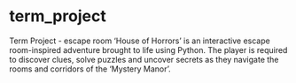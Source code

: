 # term_project
Term Project - escape room
‘House of Horrors’ is an interactive escape room-inspired adventure brought to life using Python. The player is required to discover clues, solve puzzles and uncover secrets as they navigate the rooms and corridors of the ‘Mystery Manor’. 
